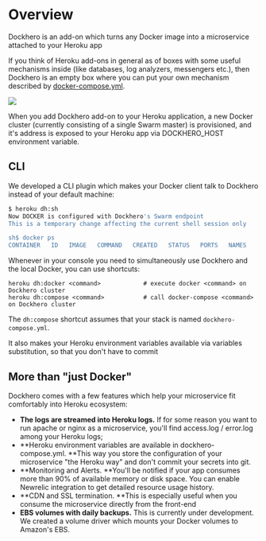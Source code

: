 # Overview

Dockhero is an add-on which turns any Docker image into a microservice attached to your Heroku app

If you think of Heroku add-ons in general as of boxes with some useful mechanisms inside \(like databases, log analyzers, messengers etc.\), then Dockhero is an empty box where you can put your own mechanism described by [docker-compose.yml](https://docs.docker.com/compose/compose-file/).

![](https://static.tildacdn.com/tild3434-6163-4238-a463-623133313634/heroku_dockhero_2_padding.png)

When you add Dockhero add-on to your Heroku application, a new Docker cluster \(currently consisting of a single Swarm master\) is provisioned, and it's address is exposed to your Heroku app via DOCKHERO\_HOST environment variable.

## CLI

We developed a CLI plugin which makes your Docker client talk to Dockhero instead of your default machine:

```bash
$ heroku dh:sh          
Now DOCKER is configured with Dockhero's Swarm endpoint 
This is a temporary change affecting the current shell session only

sh$ docker ps
CONTAINER   ID   IMAGE   COMMAND   CREATED   STATUS   PORTS   NAMES
```

Whenever in your console you need to simultaneously use Dockhero and the local Docker, you can use shortcuts:

```
heroku dh:docker <command>            # execute docker <command> on Dockhero cluster
heroku dh:compose <command>           # call docker-compose <command> on Dockhero cluster
```

The `dh:compose` shortcut assumes that your stack is named `dockhero-compose.yml`.

It also makes your Heroku environment variables available via variables substitution, so that you don't have to commit

## More than "just Docker"

Dockhero comes with a few features which help your microservice fit comfortably into Heroku ecosystem:

* **The logs are streamed into Heroku logs.** If for some reason you want to run apache or nginx as a microservice, you'll find  access.log \/ error.log among your Heroku logs; 
* **Heroku environment variables are available in dockhero-compose.yml. **This way you store the configuration of your microservice "the Heroku way" and don't commit your secrets into git.
* **Monitoring and Alerts. **You'll be notified if your app consumes more than 90% of available memory or disk space. You can enable Newrelic integration to get detailed resource usage history.
* **CDN and SSL termination. **This is especially useful when you consume the microservice directly from the front-end
* **EBS volumes with daily backups.** This is currently under development. We created a volume driver which mounts your Docker volumes to Amazon's EBS.

